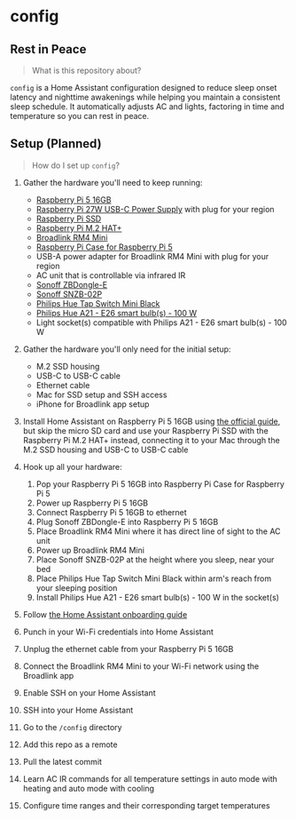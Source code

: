 # config

## Rest in Peace

> What is this repository about?

`config` is a Home Assistant configuration designed to reduce sleep onset latency and nighttime awakenings while helping you maintain a consistent sleep schedule. It automatically adjusts AC and lights, factoring in time and temperature so you can rest in peace.

## Setup (Planned)

> How do I set up `config`?

1. Gather the hardware you'll need to keep running:
   - [Raspberry Pi 5 16GB](https://www.raspberrypi.com/products/raspberry-pi-5)
   - [Raspberry Pi 27W USB-C Power Supply](https://www.raspberrypi.com/products/27w-power-supply) with plug for your region
   - [Raspberry Pi SSD](https://www.raspberrypi.com/products/ssd)
   - [Raspberry Pi M.2 HAT+](https://www.raspberrypi.com/products/m2-hat-plus)
   - [Broadlink RM4 Mini](https://www.broadlink.ae/product-page/broadlink-rm4-mini)
   - [Raspberry Pi Case for Raspberry Pi 5](https://www.raspberrypi.com/products/raspberry-pi-5-case)
   - USB-A power adapter for Broadlink RM4 Mini with plug for your region
   - AC unit that is controllable via infrared IR
   - [Sonoff ZBDongle-E](https://sonoff.tech/product/gateway-and-sensors/sonoff-zigbee-3-0-usb-dongle-plus-e)
   - [Sonoff SNZB-02P](https://sonoff.tech/product/gateway-and-sensors/snzb-02p)
   - [Philips Hue Tap Switch Mini Black](https://www.philips-hue.com/en-us/p/accessory-hue-tap-switch-mini-black/46677581954)
   - [Philips Hue A21 - E26 smart bulb(s) - 100 W](https://www.philips-hue.com/en-us/p/hue-white-and-color-ambiance-a21-e26-smart-bulb-100-w/046677562984)
   - Light socket(s) compatible with Philips A21 - E26 smart bulb(s) - 100 W

1. Gather the hardware you'll only need for the initial setup:
   - M.2 SSD housing
   - USB-C to USB-C cable
   - Ethernet cable
   - Mac for SSD setup and SSH access
   - iPhone for Broadlink app setup

1. Install Home Assistant on Raspberry Pi 5 16GB using [the official guide](https://www.home-assistant.io/installation/raspberrypi), but skip the micro SD card and use your Raspberry Pi SSD with the Raspberry Pi M.2 HAT+ instead, connecting it to your Mac through the M.2 SSD housing and USB-C to USB-C cable

1. Hook up all your hardware:
   1. Pop your Raspberry Pi 5 16GB into Raspberry Pi Case for Raspberry Pi 5
   1. Power up Raspberry Pi 5 16GB
   1. Connect Raspberry Pi 5 16GB to ethernet
   1. Plug Sonoff ZBDongle-E into Raspberry Pi 5 16GB
   1. Place Broadlink RM4 Mini where it has direct line of sight to the AC unit
   1. Power up Broadlink RM4 Mini
   1. Place Sonoff SNZB-02P at the height where you sleep, near your bed
   1. Place Philips Hue Tap Switch Mini Black within arm's reach from your sleeping position
   1. Install Philips Hue A21 - E26 smart bulb(s) - 100 W in the socket(s)

1. Follow [the Home Assistant onboarding guide](https://www.home-assistant.io/getting-started/onboarding)

1. Punch in your Wi-Fi credentials into Home Assistant

1. Unplug the ethernet cable from your Raspberry Pi 5 16GB

1. Connect the Broadlink RM4 Mini to your Wi-Fi network using the Broadlink app

1. Enable SSH on your Home Assistant

1. SSH into your Home Assistant

1. Go to the `/config` directory

1. Add this repo as a remote

1. Pull the latest commit

1. Learn AC IR commands for all temperature settings in auto mode with heating and auto mode with cooling

1. Configure time ranges and their corresponding target temperatures

